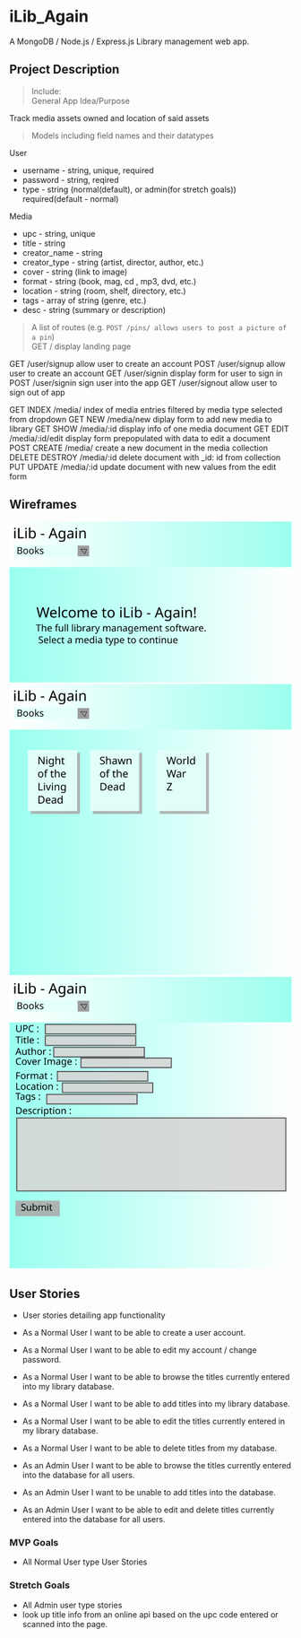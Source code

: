 # iLib_Again
A MongoDB / Node.js / Express.js Library management web app.

## Project Description
> Include:<br />
> General App Idea/Purpose<br />

Track media assets owned and location of said assets

> Models including field names and their datatypes<br />

User
* username - string, unique, required
* password - string, reqired
* type - string (normal(default), or admin(for stretch goals)) required(default - normal)

Media
* upc - string, unique
* title - string
* creator_name - string
* creator_type - string (artist, director, author, etc.)
* cover - string (link to image)
* format - string (book, mag, cd , mp3, dvd, etc.)
* location - string (room, shelf, directory, etc.)
* tags - array of string (genre, etc.)
* desc - string (summary or description)

> A list of routes (e.g. `POST /pins/ allows users to post a picture of a pin`)<br />
GET     / display landing page

GET     /user/signup allow user to create an account
POST    /user/signup allow user to create an account
GET     /user/signin display form for user to sign in
POST    /user/signin sign user into the app
GET     /user/signout allow user to sign out of app

GET     INDEX   /media/         index of media entries filtered by media type selected from dropdown
GET     NEW     /media/new      diplay form to add new media to library
GET     SHOW    /media/:id      display info of one media document
GET     EDIT    /media/:id/edit display form prepopulated with data to edit a document
POST    CREATE  /media/         create a new document in the media collection
DELETE  DESTROY /media/:id      delete document with _id: id from collection
PUT     UPDATE  /media/:id      update document with new values from the edit form

## Wireframes
![landing](./wireframes/landing.png)
![books_index](./wireframes/books_index.png)
![books_new_show_edit](./wireframes/books_new_show_edit.png)

## User Stories
* User stories detailing app functionality<br />
* As a Normal User I want to be able to create a user account.
* As a Normal User I want to be able to edit my account / change password.
* As a Normal User I want to be able to browse the titles currently entered into my library database.
* As a Normal User I want to be able to add titles into my library database.
* As a Normal User I want to be able to edit the titles currently entered in my library database.
* As a Normal User I want to be able to delete titles from my database.

* As an Admin User I want to be able to browse the titles currently entered into the database for all users.
* As an Admin User I want to be unable to add titles into the database.
* As an Admin User I want to be able to edit and delete titles currently entered into the database for all users.

### MVP Goals
* All Normal User type User Stories

### Stretch Goals
* All Admin user type stories
* look up title info from an online api based on the upc code entered or scanned into the page.
